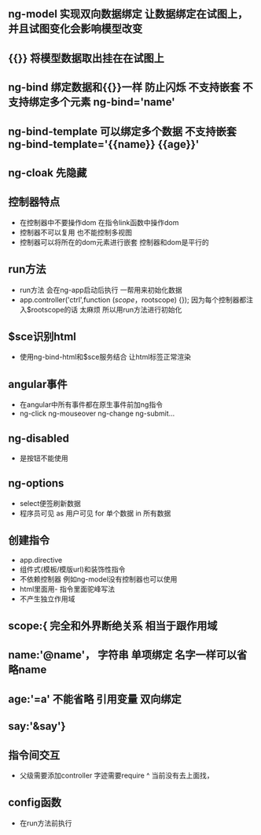 ## ng-model 实现双向数据绑定 让数据绑定在试图上，并且试图变化会影响模型改变
## {{}} 将模型数据取出挂在在试图上
## ng-bind 绑定数据和{{}}一样 防止闪烁  不支持嵌套 不支持绑定多个元素 ng-bind='name'
## ng-bind-template 可以绑定多个数据 不支持嵌套 ng-bind-template='{{name}} {{age}}'
## ng-cloak 先隐藏
## 控制器特点
- 在控制器中不要操作dom 在指令link函数中操作dom
- 控制器不可以复用 也不能控制多视图
- 控制器可以将所在的dom元素进行嵌套 控制器和dom是平行的
## run方法
- run方法 会在ng-app启动后执行 一帮用来初始化数据
- app.controller('ctrl',function ($scope，$rootscope) {}); 因为每个控制器都注入$rootscope的话 太麻烦 所以用run方法进行初始化
## $sce识别html
- 使用ng-bind-html和$sce服务结合 让html标签正常渲染
## angular事件
- 在angular中所有事件都在原生事件前加ng指令
- ng-click ng-mouseover ng-change ng-submit...
## ng-disabled
- 是按钮不能使用
## ng-options
- select便签刷新数据
- 程序员可见 as 用户可见 for 单个数据 in 所有数据
## 创建指令
- app.directive
- 组件式(模板/模版url)和装饰性指令
- 不依赖控制器  例如ng-model没有控制器也可以使用
- html里面用-  指令里面驼峰写法
- 不产生独立作用域

## scope:{  完全和外界断绝关系 相当于跟作用域
## name:'@name'， 字符串 单项绑定 名字一样可以省略name
## age:'=a'  不能省略 引用变量 双向绑定
## say:'&say'}

## 指令间交互
- 父级需要添加controller 字迹需要require ^ 当前没有去上面找，
## config函数
- 在run方法前执行
